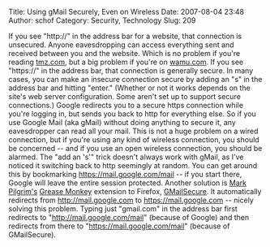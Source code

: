 Title: Using gMail Securely, Even on Wireless
Date: 2007-08-04 23:48
Author: schof
Category: Security, Technology
Slug: 209

If you see "http://" in the address bar for a website, that connection
is unsecured. Anyone eavesdropping can access everything sent and
received between you and the website. Which is no problem if you're
reading [tmz.com](http://tmz.com), but a big problem if you're on
[wamu.com](http://wamu.com). If you see "https://" in the address bar,
that connection is generally secure. In many cases, you can make an
insecure connection secure by adding an "s" in the address bar and
hitting "enter." (Whether or not it works depends on the site's web
server configuration. Some aren't set up to support secure connections.)
Google redirects you to a secure https connection while you're logging
in, but sends you back to http for everything else. So if you use Google
Mail (aka gMail) without doing anything to secure it, any eavesdropper
can read all your mail. This is not a huge problem on a wired
connection, but if you're using any kind of wireless connection, you
should be concerned -- and if you use an open wireless connection, you
should be alarmed. The "add an 's'" trick doesn't always work with
gMail, as I've noticed it switching back to http seemingly at random.
You can get around this by bookmarking <https://mail.google.com/mail> --
if you start there, Google will leave the entire session protected.
Another solution is [Mark
Pilgrim's](http://diveintomark.org/ "Mark Pilgrim's Personal Site")
[Grease
Monkey](http://www.greasespot.net/ "Greasemonkey Firefox Extension")
extension to Firefox,
[GMailSecure](http://userscripts.org/scripts/show/1404 "Mark Pilgrim's GMailSecure").
It automatically redirects from http://mail.google.com to
https://mail.google.com -- nicely solving this problem. Typing just
"gmail.com" in the address bar first redirects to
"http://mail.google.com/mail" (because of Google) and then redirects
from there to "https://mail.google.com/mail" (because of GMailSecure).

